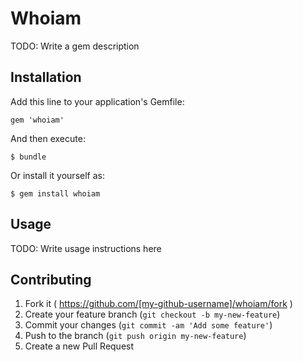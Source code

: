 # Whoiam

TODO: Write a gem description

## Installation

Add this line to your application's Gemfile:

    gem 'whoiam'

And then execute:

    $ bundle

Or install it yourself as:

    $ gem install whoiam

## Usage

TODO: Write usage instructions here

## Contributing

1. Fork it ( https://github.com/[my-github-username]/whoiam/fork )
2. Create your feature branch (`git checkout -b my-new-feature`)
3. Commit your changes (`git commit -am 'Add some feature'`)
4. Push to the branch (`git push origin my-new-feature`)
5. Create a new Pull Request
